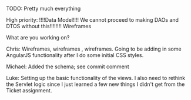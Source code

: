 TODO:
Pretty much everything

High priority:
!!!!Data Model!!!! We cannot proceed to making DAOs and DTOS without this!!!!!!!!
Wireframes


What are you working on?

Chris: Wireframes, wireframes , wireframes. Going to be adding in some AngularJS functionality after I do some initial CSS styles.

Michael: Added the schema; see commit comment

Luke: Setting up the basic functionality of the views. I also need to rethink the Servlet logic since I just learned a few new things I didn't get from the Ticket assignment.
